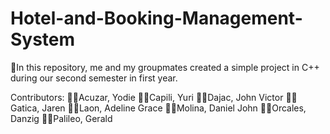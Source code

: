 # Hotel-and-Booking-Management-System
🚀In this repository, me and my groupmates created a simple project in C++ during our second semester in first year.


Contributors: 
👨‍💻Acuzar, Yodie
👨‍💻Capili, Yuri
👨‍💻Dajac, John Victor
👨‍💻Gatica, Jaren
👩‍💻Laon, Adeline Grace
👨‍💻Molina, Daniel John
👨‍💻Orcales, Danzig
👨‍💻Palileo, Gerald
